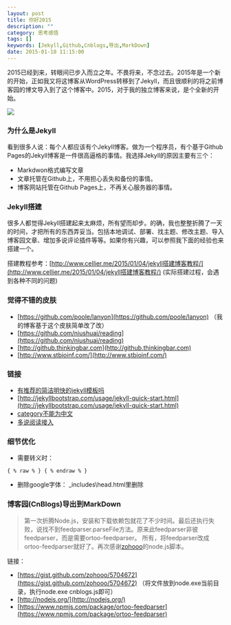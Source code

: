 ```yaml
---
layout: post
title: 你好2015
description: ""
category: 思考感悟
tags: []
keywords: [Jekyll,Github,Cnblogs,导出,MarkDown]
date: 2015-01-10 11:15:00
---
```


2015已经到来，转眼间已步入而立之年。不畏将来，不念过去。2015年是一个新的开始，正如我又将这博客从WordPress转移到了Jekyll，而且很顺利的将之前博客园的博文导入到了这个博客中。2015，对于我的独立博客来说，是个全新的开始。

<!-- more -->

![](http://cms.csdnimg.cn/articlev1/uploads/allimg/120710/119_120710082430_1.jpg)

### 为什么是Jekyll

看到很多人说：每个人都应该有个Jekyll博客。做为一个程序员，有个基于Github Pages的Jekyll博客是一件很高逼格的事情。我选择Jekyll的原因主要有三个：

 * Markdwon格式编写文章
 * 文章托管在Github上，不用担心丢失和备份的事情。
 * 博客网站托管在Github Pages上，不再关心服务器的事情。

### Jekyll搭建

很多人都觉得Jekyll搭建起来太麻烦，所有望而却步。的确，我也整整折腾了一天的时间，才把所有的东西弄妥当。包括本地调试、部署、找主题、修改主题、导入博客园文章、增加多说评论插件等等。如果你有兴趣，可以参照我下面的经验也来搭建一个。

搭建教程参考：[http://www.cellier.me/2015/01/04/jekyll搭建博客教程/](http://www.cellier.me/2015/01/04/jekyll搭建博客教程/)  (实际搭建过程，会遇到各种不同的问题)

### 觉得不错的皮肤
* [https://github.com/poole/lanyon](https://github.com/poole/lanyon) （我的博客基于这个皮肤简单改了改）
* [https://github.com/niushuai/reading](https://github.com/niushuai/reading)
* [http://github.thinkingbar.com](http://github.thinkingbar.com)
* [http://www.stbioinf.com/](http://www.stbioinf.com/)
 
### 链接
* [有推荐的简洁明快的jekyll模板吗](http://www.zhihu.com/question/20223939 )
* [http://jekyllbootstrap.com/usage/jekyll-quick-start.html](http://jekyllbootstrap.com/usage/jekyll-quick-start.html)
* [category不能为中文](http://nanqi.info/blog/2012/11/16/jekyll/)
* [多说阅读接入](http://www.ituring.com.cn/article/114888)
 
### 细节优化

 * 需要转义时：

```
{ % raw % } { % endraw % }
```
 * 删除google字体：  _includes\head.html里删除
 
### 博客园(CnBlogs)导出到MarkDown

> 第一次折腾Node.js，安装和下载依赖包就花了不少时间。最后还执行失败，说找不到feedparser.parseFile方法。原来此feedparser非彼feedparser，而是需要ortoo-feedparser。
所有，将feedparser改成ortoo-feedparser就好了。再次感谢[zohooo](https://gist.github.com/zohooo)的node.js脚本。

链接：

 * [https://gist.github.com/zohooo/5704672](https://gist.github.com/zohooo/5704672)  （将文件放到node.exe当前目录，执行node.exe cnblogs.js即可）
 * [http://nodejs.org/](http://nodejs.org/)
 * [https://www.npmjs.com/package/ortoo-feedparser](https://www.npmjs.com/package/ortoo-feedparser)

